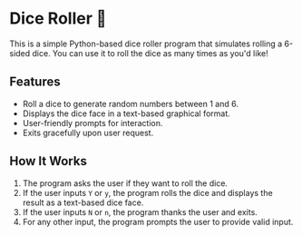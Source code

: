 # Dice Roller 🎲

This is a simple Python-based dice roller program that simulates rolling a 6-sided dice. You can use it to roll the dice as many times as you'd like!

## Features
- Roll a dice to generate random numbers between 1 and 6.
- Displays the dice face in a text-based graphical format.
- User-friendly prompts for interaction.
- Exits gracefully upon user request.

## How It Works
1. The program asks the user if they want to roll the dice.
2. If the user inputs `Y` or `y`, the program rolls the dice and displays the result as a text-based dice face.
3. If the user inputs `N` or `n`, the program thanks the user and exits.
4. For any other input, the program prompts the user to provide valid input.



